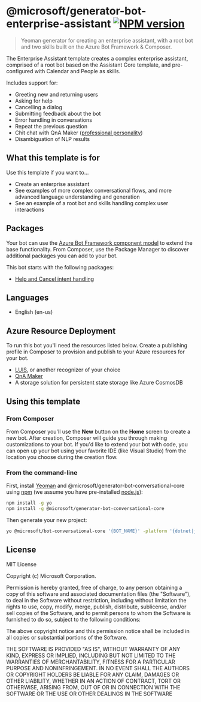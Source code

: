 # @microsoft/generator-bot-enterprise-assistant [![NPM version][npm-image]][npm-url]

> Yeoman generator for creating an enterprise assistant, with a root bot and two skills built on the Azure Bot Framework & Composer.

The Enterprise Assistant template creates a complex enterprise assistant, comprised of a root bot based on the Assistant Core template, and pre-configured with Calendar and People as skills.

Includes support for:

- Greeting new and returning users
- Asking for help
- Cancelling a dialog
- Submitting feedback about the bot
- Error handling in conversations
- Repeat the previous question
- Chit chat with QnA Maker ([professional personality](https://docs.microsoft.com/en-us/azure/cognitive-services/qnamaker/how-to/chit-chat-knowledge-base?tabs=v1))
- Disambiguation of NLP results

## What this template is for

Use this template if you want to...

- Create an enterprise assistant
- See examples of more complex conversational flows, and more advanced language understanding and generation
- See an example of a root bot and skills handling complex user interactions

## Packages

Your bot can use the [Azure Bot Framework component model](https://aka.ms/ComponentTemplateDocumentation) to extend the base functionality. From Composer, use the Package Manager to discover additional packages you can add to your bot.

This bot starts with the following packages:

- [Help and Cancel intent handling](https://www.nuget.org/packages/Microsoft.Bot.Components.HelpAndCancel/)

## Languages

- English (en-us)

## Azure Resource Deployment

To run this bot you'll need the resources listed below. Create a publishing profile in Composer to provision and publish to your Azure resources for your bot.

- [LUIS][luis], or another recognizer of your choice
- [QnA Maker](https://docs.microsoft.com/en-us/azure/cognitive-services/qnamaker/overview/overview)
- A storage solution for persistent state storage like Azure CosmosDB

## Using this template

### From Composer

From Composer you'll use the **New** button on the **Home** screen to create a new bot. After creation, Composer will guide you through making customizations to your bot. If you'd like to extend your bot with code, you can open up your bot using your favorite IDE (like Visual Studio) from the location you choose during the creation flow.

### From the command-line

First, install [Yeoman](http://yeoman.io) and @microsoft/generator-bot-conversational-core using [npm](https://www.npmjs.com/) (we assume you have pre-installed [node.js](https://nodejs.org/)):

```bash
npm install -g yo
npm install -g @microsoft/generator-bot-conversational-core
```

Then generate your new project:

```bash
yo @microsoft/bot-conversational-core '{BOT_NAME}' -platform '{dotnet|js}' -integrations '{functions|webapp}'
```

## License

MIT License

Copyright (c) Microsoft Corporation.

Permission is hereby granted, free of charge, to any person obtaining a copy
of this software and associated documentation files (the "Software"), to deal
in the Software without restriction, including without limitation the rights
to use, copy, modify, merge, publish, distribute, sublicense, and/or sell
copies of the Software, and to permit persons to whom the Software is
furnished to do so, subject to the following conditions:

The above copyright notice and this permission notice shall be included in all
copies or substantial portions of the Software.

THE SOFTWARE IS PROVIDED "AS IS", WITHOUT WARRANTY OF ANY KIND, EXPRESS OR
IMPLIED, INCLUDING BUT NOT LIMITED TO THE WARRANTIES OF MERCHANTABILITY,
FITNESS FOR A PARTICULAR PURPOSE AND NONINFRINGEMENT. IN NO EVENT SHALL THE
AUTHORS OR COPYRIGHT HOLDERS BE LIABLE FOR ANY CLAIM, DAMAGES OR OTHER
LIABILITY, WHETHER IN AN ACTION OF CONTRACT, TORT OR OTHERWISE, ARISING FROM,
OUT OF OR IN CONNECTION WITH THE SOFTWARE OR THE USE OR OTHER DEALINGS IN THE
SOFTWARE

[npm-image]: https://badge.fury.io/js/%40microsoft%2Fgenerator-bot-adaptive.svg
[npm-url]: https://www.npmjs.com/package/@microsoft/generator-bot-adaptive
[composer]: https://github.com/microsoft/botframework-composer
[yeoman]: https://yeoman.io
[npm]: https://npmjs.com
[nodejs]: https://nodejs.org/
[luis]: https://docs.microsoft.com/en-us/azure/cognitive-services/luis/what-is-luis
